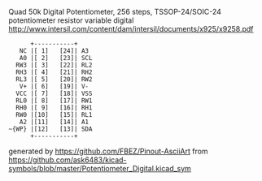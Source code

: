 Quad 50k Digital Potentiometer, 256 steps, TSSOP-24/SOIC-24
potentiometer resistor variable digital
http://www.intersil.com/content/dam/intersil/documents/x925/x9258.pdf


	      +-----------+
	   NC |[ 1]   [24]| A3
	   A0 |[ 2]   [23]| SCL
	  RW3 |[ 3]   [22]| RL2
	  RH3 |[ 4]   [21]| RH2
	  RL3 |[ 5]   [20]| RW2
	   V+ |[ 6]   [19]| V-
	  VCC |[ 7]   [18]| VSS
	  RL0 |[ 8]   [17]| RW1
	  RH0 |[ 9]   [16]| RH1
	  RW0 |[10]   [15]| RL1
	   A2 |[11]   [14]| A1
	~{WP} |[12]   [13]| SDA
	      +-----------+


generated by https://github.com/FBEZ/Pinout-AsciiArt from https://github.com/ask6483/kicad-symbols/blob/master/Potentiometer_Digital.kicad_sym